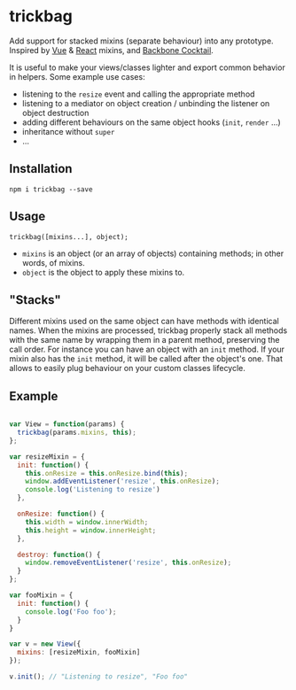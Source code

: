 trickbag
===

Add support for stacked mixins (separate behaviour) into any prototype.
Inspired by [Vue](vuejs.org) & [React](http://facebook.github.io/react/) mixins, and [Backbone Cocktail](https://github.com/onsi/cocktail).

It is useful to make your views/classes lighter and export common behavior in helpers. Some example use cases:

* listening to the `resize` event and calling the appropriate method
* listening to a mediator on object creation / unbinding the listener on object destruction
* adding different behaviours on the same object hooks (`init`, `render` ...)
* inheritance without `super`
* ...

## Installation

`npm i trickbag --save`

## Usage

`trickbag([mixins...], object);`
* `mixins` is an object (or an array of objects) containing methods; in other words, of mixins.
* `object` is the object to apply these mixins to.

## "Stacks"

Different mixins used on the same object can have methods with identical names.
When the mixins are processed, trickbag properly stack all methods with the same name by wrapping them in a parent method, preserving the call order.
For instance you can have an object with an `init` method. If your mixin also has the `init` method, it will be called after the object's one. That allows to easily plug behaviour on your custom classes lifecycle.

## Example

```js

var View = function(params) {
  trickbag(params.mixins, this);
};

var resizeMixin = {
  init: function() {
    this.onResize = this.onResize.bind(this);
    window.addEventListener('resize', this.onResize);
    console.log('Listening to resize')
  },

  onResize: function() {
    this.width = window.innerWidth;
    this.height = window.innerHeight;
  },

  destroy: function() {
    window.removeEventListener('resize', this.onResize);
  }
};

var fooMixin = {
  init: function() {
    console.log('Foo foo');
  }
}

var v = new View({
  mixins: [resizeMixin, fooMixin]
});

v.init(); // "Listening to resize", "Foo foo"


```